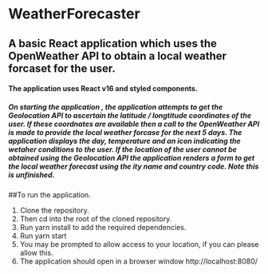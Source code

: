 # WeatherForecaster

## A basic React application which uses the OpenWeather API to obtain a local weather forcaset for the user.
#### The application uses React v16 and styled components.
##### On starting the application , the application attempts to get the Geolocation API to ascertain the latitude / longtitude coordinates of the user. If these coordnates are available then a call to the  OpenWeather API is made to provide the local weather forcase for the next 5 days. The application displays the day, temperature and an icon indicating the wetaher conditions to the user. If the location of the user cannot be obtained using the Geolocation API the application renders a form to get the local weather forecast using the ity name and country code. Note this is unfinished.


##To run the application.

1. Clone the repository.
2. Then cd into the root of the cloned repository.
3. Run yarn install to add the required dependencies.
4. Run yarn start
5. You may be prompted to allow access to your location, if you can please allow this.
6. The application should open in a browser window http://localhost:8080/
